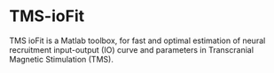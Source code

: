 # TMS-ioFit
TMS ioFit is a Matlab toolbox, for fast and optimal estimation of neural recruitment input-output (IO) curve and parameters in Transcranial Magnetic Stimulation (TMS). 
